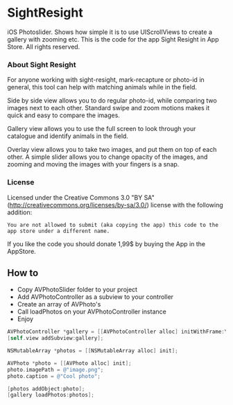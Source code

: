 SightResight
============

iOS Photoslider. Shows how simple it is to use UIScrollViews to create a gallery with zooming etc. This is the code for the app Sight Resight in App Store. All rights reserved.

### About Sight Resight

For anyone working with sight-resight, mark-recapture or photo-id in general, this tool can help with matching animals while in the field. 

Side by side view allows you to do regular photo-id, while comparing two images next to each other. Standard swipe and zoom motions makes it quick and easy to compare the images. 

Gallery view allows you to use the full screen to look through your catalogue and identify animals in the field. 

Overlay view allows you to take two images, and put them on top of each other. A simple slider allows you to change opacity of the images, and zooming and moving the images with your fingers is a snap.

### License

Licensed under the Creative Commons 3.0 "BY SA" (http://creativecommons.org/licenses/by-sa/3.0/) license with the following addition:

```
You are not allowed to submit (aka copying the app) this code to the app store under a different name.
```

If you like the code you should donate 1,99$ by buying the App in the AppStore. 

## How to

* Copy AVPhotoSlider folder to your project
* Add AVPhotoController as a subview to your controller
* Create an array of AVPhoto's
* Call loadPhotos on your AVPhotoController instance
* Enjoy

```objective-c
AVPhotoController *gallery = [[AVPhotoController alloc] initWithFrame:YourFrame];
[self.view addSubview:gallery];

NSMutableArray *photos = [[NSMutableArray alloc] init];

AVPhoto *photo = [[AVPhoto alloc] init];
photo.imagePath = @"image.png";
photo.caption = @"Cool photo";

[photos addObject:photo];
[gallery loadPhotos:photos];

```
